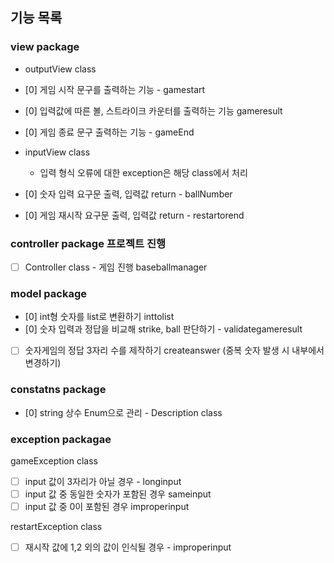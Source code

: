 ## 기능 목록

### view package

- outputView class
- [0] 게임 시작 문구를 출력하는 기능 - gamestart
- [0] 입력값에 따른 볼, 스트라이크 카운터를 출력하는 기능 gameresult
- [0] 게임 종료 문구 출력하는 기능 - gameEnd

- inputView class
    - 입력 형식 오류에 대한 exception은 해당 class에서 처리
- [0] 숫자 입력 요구문 출력, 입력값 return - ballNumber
- [0] 게임 재시작 요구문 출력, 입력값 return - restartorend

### controller package 프로젝트 진행

- [ ] Controller class - 게임 진행 baseballmanager

### model package

- [0] int형 숫자를 list로 변환하기 inttolist
- [0] 숫자 입력과 정답을 비교해 strike, ball 판단하기 - validategameresult
- [ ] 숫자게임의 정답 3자리 수를 제작하기 createanswer (중복 숫자 발생 시 내부에서 변경하기)

### constatns package

- [0] string 상수 Enum으로 관리 - Description class

### exception packagae

gameException class

- [ ] input 값이 3자리가 아닐 경우 - longinput
- [ ] input 값 중 동일한 숫자가 포함된 경우 sameinput
- [ ] input 값 중 0이 포함된 경우 improperinput

restartException class

- [ ] 재시작 값에 1,2 외의 값이 인식될 경우 - improperinput